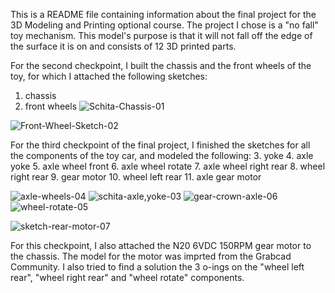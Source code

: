 This is a README file containing information about the final project for the 3D Modeling and Printing optional course. 
The project I chose is a "no fall" toy mechanism. This model's purpose is that it will not fall off the edge of the surface it is on and consists of 12 3D printed parts.

For the second checkpoint, I built the chassis and the front wheels of the toy, for which I attached the following sketches:
1. chassis
2. front wheels
![Schita-Chassis-01](https://user-images.githubusercontent.com/79990099/117474128-4fc70c00-af63-11eb-8ed0-6fe7956af72f.png)

![Front-Wheel-Sketch-02](https://user-images.githubusercontent.com/79990099/117698382-5b693b80-b1cc-11eb-9f28-2c24a6f6d704.png)

For the third checkpoint of the final project, I finished the sketches for all the components of the toy car, and modeled the following: 
  3. yoke
  4. axle yoke
  5. axle wheel front
  6. axle wheel rotate
  7. axle wheel right rear
  8. wheel right rear
  9. gear motor
  10. wheel left rear
  11. axle gear motor

![axle-wheels-04](https://user-images.githubusercontent.com/79990099/118357734-3dad2500-b584-11eb-96d3-8dc81cda8c69.png)
![schita-axle,yoke-03](https://user-images.githubusercontent.com/79990099/118053246-d7aa7d00-b38c-11eb-8593-0c5395ea2b78.png)
![gear-crown-axle-06](https://user-images.githubusercontent.com/79990099/118357714-2cfcaf00-b584-11eb-98cd-2f98dbc8892c.png)
![wheel-rotate-05](https://user-images.githubusercontent.com/79990099/118357716-2d954580-b584-11eb-8630-acbb6b4cac80.png)

![sketch-rear-motor-07](https://user-images.githubusercontent.com/79990099/118357696-1e15fc80-b584-11eb-9c2d-c207515763d8.png)

For this checkpoint, I also attached the N20 6VDC 150RPM gear motor to the chassis. The model for the motor was imprted from the Grabcad Community. 
I also tried to find a solution the 3 o-ings on the "wheel left rear", "wheel right rear" and "wheel rotate" components. 
